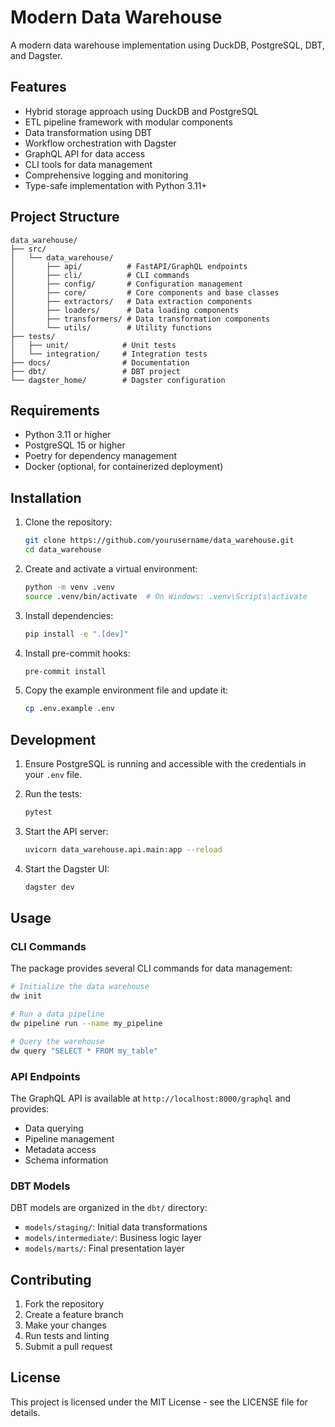 # Modern Data Warehouse

A modern data warehouse implementation using DuckDB, PostgreSQL, DBT, and Dagster.

## Features

- Hybrid storage approach using DuckDB and PostgreSQL
- ETL pipeline framework with modular components
- Data transformation using DBT
- Workflow orchestration with Dagster
- GraphQL API for data access
- CLI tools for data management
- Comprehensive logging and monitoring
- Type-safe implementation with Python 3.11+

## Project Structure

```
data_warehouse/
├── src/
│   └── data_warehouse/
│       ├── api/          # FastAPI/GraphQL endpoints
│       ├── cli/          # CLI commands
│       ├── config/       # Configuration management
│       ├── core/         # Core components and base classes
│       ├── extractors/   # Data extraction components
│       ├── loaders/      # Data loading components
│       ├── transformers/ # Data transformation components
│       └── utils/        # Utility functions
├── tests/
│   ├── unit/            # Unit tests
│   └── integration/     # Integration tests
├── docs/                # Documentation
├── dbt/                 # DBT project
└── dagster_home/        # Dagster configuration
```

## Requirements

- Python 3.11 or higher
- PostgreSQL 15 or higher
- Poetry for dependency management
- Docker (optional, for containerized deployment)

## Installation

1. Clone the repository:

   ```bash
   git clone https://github.com/yourusername/data_warehouse.git
   cd data_warehouse
   ```

2. Create and activate a virtual environment:

   ```bash
   python -m venv .venv
   source .venv/bin/activate  # On Windows: .venv\Scripts\activate
   ```

3. Install dependencies:

   ```bash
   pip install -e ".[dev]"
   ```

4. Install pre-commit hooks:

   ```bash
   pre-commit install
   ```

5. Copy the example environment file and update it:
   ```bash
   cp .env.example .env
   ```

## Development

1. Ensure PostgreSQL is running and accessible with the credentials in your `.env` file.

2. Run the tests:

   ```bash
   pytest
   ```

3. Start the API server:

   ```bash
   uvicorn data_warehouse.api.main:app --reload
   ```

4. Start the Dagster UI:
   ```bash
   dagster dev
   ```

## Usage

### CLI Commands

The package provides several CLI commands for data management:

```bash
# Initialize the data warehouse
dw init

# Run a data pipeline
dw pipeline run --name my_pipeline

# Query the warehouse
dw query "SELECT * FROM my_table"
```

### API Endpoints

The GraphQL API is available at `http://localhost:8000/graphql` and provides:

- Data querying
- Pipeline management
- Metadata access
- Schema information

### DBT Models

DBT models are organized in the `dbt/` directory:

- `models/staging/`: Initial data transformations
- `models/intermediate/`: Business logic layer
- `models/marts/`: Final presentation layer

## Contributing

1. Fork the repository
2. Create a feature branch
3. Make your changes
4. Run tests and linting
5. Submit a pull request

## License

This project is licensed under the MIT License - see the LICENSE file for details.
